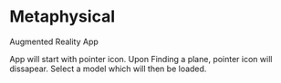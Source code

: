 # Metaphysical
Augmented Reality App



App will start with pointer icon.
Upon Finding a plane, pointer icon will dissapear.
Select a model which will then be loaded.
